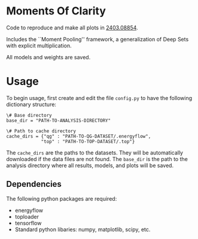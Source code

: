 # Moments Of Clarity

Code to reproduce and make all plots in [2403.08854](https://arxiv.org/abs/2403.08854).

Includes the ``Moment Pooling'' framework, a generalization of Deep Sets with explicit multiplication.

All models and weights are saved.


# Usage

To begin usage, first create and edit the file ```config.py``` to have the following dictionary structure:

```
\# Base directory
base_dir = "PATH-TO-ANALYSIS-DIRECTORY"

\# Path to cache directory
cache_dirs = {"qg" : "PATH-TO-QG-DATASET/.energyflow",
             "top" : "PATH-TO-TOP-DATASET/.top"}
```

The ```cache_dirs``` are the paths to the datasets. They will be automatically downloaded if the data files are not found. The ```base_dir``` is the path to the analysis directory where all results, models, and plots will be saved.

## Dependencies

The following python packages are required:

* energyflow
* toploader
* tensorflow
* Standard python libaries: numpy, matplotlib, scipy, etc.
